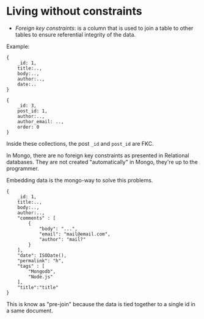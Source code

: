 # Living without constraints

* _Foreign key constraints_: is a column that is used to join a table to other tables to ensure referential integrity of the data.

Example:
```
{
    _id: 1,
    title:..,
    body:..,
    author:..,
    date:..
}
```

```
{
    _id: 3,
    post_id: 1,
    author:..,
    author_email: ..,
    order: 0
}
```

Inside these collections, the post `_id` and `post_id` are FKC.

In Mongo, there are no foreign key constraints as presented in Relational databases. They are not created "automatically" in Mongo, they're up to the programmer.

Embedding data is the mongo-way to solve this problems.

```
{
    _id: 1,
    title:..,
    body:..,
    author:..,
    "comments" : [
        {
            "body": "...",
            "email": "mail@email.com",
            "author": "mail?"
        }
    ],
    "date": ISODate(),
    "permalink": "h",
    "tags" : [
        "Mongodb",
        "Node.js"
    ],
    "title":"title"
}
```

This is know as "pre-join" because the data is tied together to a single id in a same document.